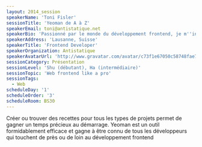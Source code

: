 ```yaml
---
layout: 2014_session
speakerName: 'Toni Fisler'
sessionTitle: 'Yeoman de A à Z'
speakerEmail: toni@antistatique.net
speakerBio: 'Passionné par le monde du développement frontend, je m''intéresse tout particulièrement aux nouvelles méthodes nées dans la communauté Javascript. Utilisateur de la stack Bower, Yeoman, Grunt et Gulp depuis plus d''une année j''aimerai vous transmettre ma passion pour l''efficacité de ces outils.'
speakerAddress: 'Lausanne, Suisse'
speakerTitle: 'Frontend Developer'
speakerOrganization: Antistatique
speakerAvatarUrl: 'http://www.gravatar.com/avatar/c73f1e67050c58748fae7114320de7f2?size=200&default=mm'
sessionCategory: Présentation
sessionLevel: 'Shu (débutant), Ha (intermédiaire)'
sessionTopic: 'Web frontend like a pro'
sessionTags:
  - Web
scheduleDay: '1'
scheduleOrder: '3'
scheduleRoom: BS30
---
```


Créer ou trouver des recettes pour tous les types de projets permet de gagner un temps précieux au démarrage. Yeoman est un outil formidablement efficace et gagne à être connu de tous les développeurs qui touchent de près ou de loin au développement frontend
